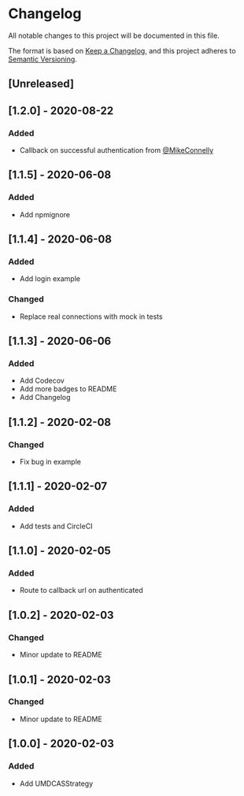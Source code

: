 # Changelog
All notable changes to this project will be documented in this file.

The format is based on [Keep a Changelog](https://keepachangelog.com/en/1.0.0/),
and this project adheres to [Semantic Versioning](https://semver.org/spec/v2.0.0.html).

## [Unreleased]

## [1.2.0] - 2020-08-22
### Added
- Callback on successful authentication from [@MikeConnelly](https://github.com/MikeConnelly)

## [1.1.5] - 2020-06-08
### Added
- Add npmignore

## [1.1.4] - 2020-06-08
### Added
- Add login example

### Changed
- Replace real connections with mock in tests

## [1.1.3] - 2020-06-06
### Added
- Add Codecov
- Add more badges to README
- Add Changelog

## [1.1.2] - 2020-02-08
### Changed
- Fix bug in example

## [1.1.1] - 2020-02-07
### Added
- Add tests and CircleCI

## [1.1.0] - 2020-02-05
### Added
- Route to callback url on authenticated

## [1.0.2] - 2020-02-03
### Changed
- Minor update to README

## [1.0.1] - 2020-02-03
### Changed
- Minor update to README

## [1.0.0] - 2020-02-03
### Added
- Add UMDCASStrategy